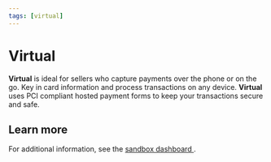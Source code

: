 ```yaml
---
tags: [virtual]
---
```

# Virtual

**Virtual** is ideal for sellers who capture payments over the phone or on the go. Key in card information and process transactions on any device. **Virtual** uses PCI compliant hosted payment forms to keep your transactions secure and safe.

## Learn more
For additional information, see the [sandbox dashboard <i role="img" aria-hidden="true" class="sl-icon far fa-external-link-alt fa-xs"></i>](https://dashboard.nexiopaysandbox.com/).
